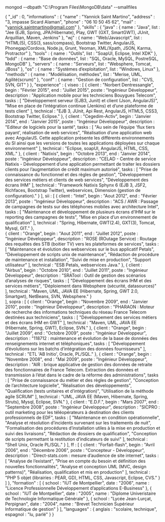 mongod --dbpath "C:\Program Files\MongoDB\data" --smallfiles

{
    "_id" : 0,
    "informations" : {
        "name" : "Yannick Saint Martino",
        "address" : "3, impasse Sicard Alaman",
        "phone" : "06 10 50 45 62",
        "mail" : "yannick.saintmartino@gmail.com"
    },
    "skills" : {
            "java" : {
                name : "Java",
                list : "Jee (EJB, Spring, JPA/Hibernate), Play, GWT (GXT, SmartGWT), JUnit, Arquillian, Maven, Jenkins"
            },
            "wj" : {
                name : "Web/Javascript",
                list : "HTML(5), CSS(3, sass/compass), Bootstrap Twitter, AngularJS, Phonegap/Cordova, Node.js, Grunt, Yeoman, XML/Xpath, JSON, Karma, Protractor"
            },
            "tools" : {
                name : "Outils",
                list : "SoapUI, Eclipse, Intel XDK"
            },
            "bdd" : {
                name : "Base de données",
                list : "SQL, Oracle, MySQL, PostreSQL, MongoDB"
            },
            "servers" : {
                name : "Serveurs",
                list : "Websphere, Tomcat, JBoss"
            },
            "os" : {
                name : "Systèmes d’exploitation",
                list : "Windows, Linux"
            },
            "methods" : {
                name : "Modélisation, méthodes",
                list : "Merise, UML, Agilité(scrum)"
            },
            "conf" : {
                name : "Gestion de configuration",
                list : "CVS, SVN, GIT"
            }
    },
    "experience" : {
            viseo : [
                {
                    client : "Norbert Dentressangle",
                    begin : "Février 2015",
                    end : "Juillet 2015",
                    poste : "Ingénieur Développeur",
                    description : "Application mobile pour les techniciens Bouygues Telecom",
                    tasks : [
                        "Développement serveur (EJB3, Junit) et client (Json, AngularJS)",
                        "Mise en place de l’intégration continue (Jenkins) et d’une plateforme de tests client"
                    ],
                    technical : "EJB 3, JUnit, Api Rest, AngularJS, HTML5, CSS3, Bootstrap Twitter, Eclipse."
                },
                {
                    client : "Cegedim-Activ",
                    begin : "Janvier 2014",
                    end : "Janvier 2015",
                    poste : "Ingénieur Développeur",
                    description : "Editeur de logiciels pour la santé",
                    tasks : [
                        "Au sein de l’équipe 'ﬂux tiers payant', réalisation de web services",
                        "Réalisation d’une application web avec AngularJS. Cette application présente les différents environnements du SI ainsi que les versions de toutes les applications déployées sur chaque environnement"
                    ],
                    technical : "Eclipse, soapUI, AngularJS, HTML, CSS, XML."
                },
                {
                    client : "Natixis",
                    begin : "Octobre 2013",
                    end : "Janvier 2014",
                    poste : "Ingénieur Développeur",
                    description : "CELAD - Centre de service Natixis - Développement d’une application permettant de traiter les dossiers clients pour l’augmentation de crédit maximum autorisé",
                    tasks : [
                        "Prise de connaissance du fonctionnel et des règles de gestion",
                        "Développement des services métiers et clients de web services",
                        "Développement des écrans IHM"
                    ],
                    technical : "Framework Natixis Sphynx 6 (EJB 3, JSF2, Richfaces, Bootstrap Twitter), webservices, Dimension (gestion de conﬁguration)."
                }
            ],
            sii : [
                {
                    client : "Intel",
                    begin : "Aout 2012",
                    end : "Février 2013",
                    poste : "Ingénieur Développeur",
                    description : "ACS / AWR : Passage de campagnes de tests sur des téléphones mobiles avec architecture Intel",
                    tasks : [
                        "Maintenance et développement de plusieurs écrans d’IHM sur le reporting des campagnes de tests",
                        "Mise en place d’un environnement de qualiﬁcation"
                    ],
                    technical : "Spring, Hibernate, GWT(2.4), GXT(3), Tomcat, Mysql, GIT."
                },        
                {
                    client : "Orange",
                    begin : "Aout 2011",
                    end : "Juillet 2012",
                    poste : "Ingénieur Développeur",
                    description : "ROSE (ROutage Service) : Routage des requêtes des STB (boitier TV) vers les plateformes de services",
                    tasks : [
                        "Maintenance et évolution des webservices sur le bus applicatif Petals",
                        "Développement de scripts unix de maintenance",
                        "Rédaction de procédure de maintenance et installation",
                        "Suivi de mise en production",
                        "Support utilisateur"
                    ],
                    technical : "ESB Petals, webservices Java."
                },
                {
                    client : "Airbus",
                    begin : "Octobre 2010",
                    end : "Juillet 2011",
                    poste : "Ingénieur Développeur",
                    description : "SRATool : Outil de gestion des scénarios d’analyses de risques",
                    tasks : [
                        "Développement des écrans IHM et des services métiers",
                        "Déploiement dans Websphere (sécurité, datasources)"
                    ],
                    technical : "Maven, UML, JAVA EE (Hibernate, Spring, GWT 2.0, Smartgwt), NetBeans, SVN, Websphere."
                }            
            ],
            sopra : [
                {
                    client : "Orange",
                    begin : "Novembre 2009",
                    end : "Janvier 2010",
                    poste : "Ingénieur Développeur",
                    description : "PHARAON : Moteur de recherche des informations techniques du réseau France Telecom destinées aux techniciens",
                    tasks : [
                        "Développement des services métiers et des écrans IHM en GWT"
                    ],
                    technical : "Maven, UML, JAVA EE (Hibernate, Spring, GWT), Eclipse, SVN."
                },
                {
                    client : "Orange",
                    begin : "Juillet 2009",
                    end : "Octobre 2009",
                    poste : "Ingénieur Développeur",
                    description : "118712 : maintenance et évolution de la base de données des renseignements internet et téléphoniques",
                    tasks : [
                        "Développement d’évolutions sur les batchs d’intégration des données fournisseurs"
                    ],
                    technical : "ETL 'AB Initio', Oracle, PL/SQL."
                },
                {
                    client : "Orange",
                    begin : "Novembre 2008",
                    end : "Mai 2009",
                    poste : "Ingénieur Développeur",
                    description : "AIR : brique applicative de gestion des données de retraite des fonctionnaires de France Telecom. Extraction des données et transmission à l’état dans le cadre de la réforme des administrations",
                    tasks : [
                        "Prise de connaissance du métier et des règles de gestion",
                        "Conception de l’architecture logicielle",
                        "Réalisation des développements",
                        "Qualiﬁcation (tests unitaires et d’intégration)",
                        "Utilisation de la méthode agile SCRUM"
                    ],
                    technical : "UML, JAVA EE (Maven, Hibernate, Spring, Struts), Mysql, Eclipse, SVN."
                },
                {
                    client : "E.D.F.",
                    begin : "Mars 2007",
                    end : "Septembre 2008",
                    poste : "Ingénieur Développeur",
                    description : "SICPRO : outil marketing pour les téléopérateurs à destination des clients professionnels de EDF",
                    tasks : [
                        "Maintenance en condition opérationnelle",
                        "Analyse et résolution d’incidents survenant sur les traitements de nuit",
                        "Formalisation des procédures d’installation utiles à la mise en production et suivi des livraisons",
                        "Rédaction de dossiers de qualiﬁcation",
                        "Conception de scripts permettant la restitution d’indicateurs de suivi"
                    ],
                    technical : "Shell Unix, Oracle PL/SQL."
                }
            ],
            ff : [
                {
                    client : "Forfait-ﬂash",
                    begin : "Avril 2006",
                    end : "Décembre 2006",
                    poste : "Concepteur - Développeur",
                    description : "Direct-stats.com : mesure d’audience de site internet",
                    tasks : [
                        "Analyse de l’existant",
                        "Prise en compte du besoin et déﬁnition des nouvelles fonctionnalités",
                        "Analyse et conception UML (MVC, design patterns)",
                        "Réalisation, qualiﬁcation et mis en production"
                    ],
                    technical : "PHP 5 objet (librairies : PEAR, GD), HTML, CSS, Javascript, Eclipse, CVS."
                }
            ]
    },
    "formation" : [
        {
            school : "IUT de Montpellier",
            date : "2006",
            name : "Licence Professionnelle Développement d’applications E-Business"
        },
        {
            school : "IUT de Montpellier",
            date : "2005",
            name : "Diplome Univeristaire de Technologie Informatique Générale"
        },
        {
            school : "Lycée Jean-Lurçat, Perpignan",
            date : "2004",
            name : "Brevet Technicien Supérieur Informatique de gestion"
        }
    ],
    "languages" : {
        anglais : "scolaire, technique",
        espagnol : "lu, parlé"
    }
}
